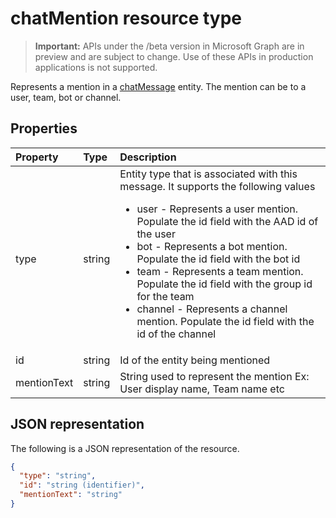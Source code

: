 # chatMention resource type

> **Important:** APIs under the /beta version in Microsoft Graph are in preview and are subject to change. Use of these APIs in production applications is not supported.

Represents a mention in a [chatMessage](chatmessage.md) entity. The mention can be to a user, team, bot or channel. 

## Properties
| Property	   | Type	|Description|
|:---------------|:--------|:----------|
|type|string| Entity type that is associated with this message. It supports the following values<br><ul><li>user - Represents a user mention. Populate the id field with the AAD id of the user</li><li>bot - Represents a bot mention. Populate the id field with the bot id</li><li>team - Represents a team mention. Populate the id field with the group id for the team</li><li>channel - Represents a channel mention. Populate the id field with the id of the channel| 
|id|string|Id of the entity being mentioned|
|mentionText|string|String used to represent the mention Ex: User display name, Team name etc|

## JSON representation

The following is a JSON representation of the resource.

<!-- {
  "blockType": "resource",
  "keyProperty": "id",
  "@odata.type": "microsoft.graph.chatMention"
}-->

```json
{
  "type": "string",
  "id": "string (identifier)",
  "mentionText": "string"
}

```

<!-- uuid: 8fcb5dbc-d5aa-4681-8e31-b001d5168d79
2015-10-25 14:57:30 UTC -->
<!-- {
  "type": "#page.annotation",
  "description": "chat mention resource",
  "keywords": "",
  "section": "documentation",
  "tocPath": ""
}-->
